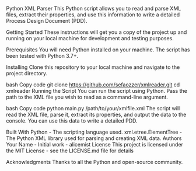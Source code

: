 Python XML Parser
This Python script allows you to read and parse XML files, extract their properties, and use this information to write a detailed Process Design Document (PDD).

Getting Started
These instructions will get you a copy of the project up and running on your local machine for development and testing purposes.

Prerequisites
You will need Python installed on your machine. The script has been tested with Python 3.7+.

Installing
Clone this repository to your local machine and navigate to the project directory.

bash
Copy code
git clone https://github.com/sefaozzer/xmlreader.git
cd xmlreader
Running the Script
You can run the script using Python. Pass the path to the XML file you wish to read as a command-line argument.

bash
Copy code
python main.py /path/to/your/xmlfile.xml
The script will read the XML file, parse it, extract its properties, and output the data to the console. You can use this data to write a detailed PDD.

Built With
Python - The scripting language used.
xml.etree.ElementTree - The Python XML library used for parsing and creating XML data.
Authors
Your Name - Initial work - alicemist
License
This project is licensed under the MIT License - see the LICENSE.md file for details

Acknowledgments
Thanks to all the Python and open-source community.
